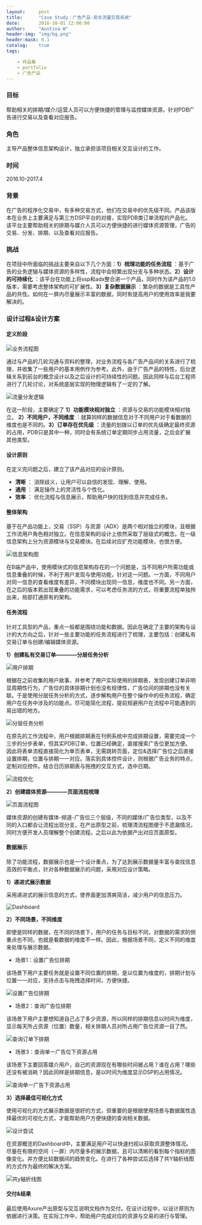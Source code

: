 ```yaml
---
layout:     post
title:      "Case Study：广告产品-易车流量交易系统"
date:       2016-10-01 12:00:00
author:     "Austina W"
header-img: "img/bg.png"
header-mask: 0.1
catalog:    true  
tags:

    - 作品集
    - portfolio
    - 广告产品
---
```


### 目标

帮助相关的排期/媒介/运营人员可以方便快捷的管理与监控媒体资源，针对PDB广告进行交易以及查看对应报告。


### 角色

主导产品整体信息架构设计，独立承担该项目相关交互设计的工作。



### 时间

2016.10-2017.4



### 背景

在广告的程序化交易中，有多种交易方式，他们在交易中的优先级不同。产品该版本在业务上主要满足与第三方DSP平台的对接，实现PDB类订单流程的产品化。该平台主要帮助相关的排期与媒介人员可以方便快捷的进行媒体资源管理，广告的交易、分发、排期、以及查看对应报告。


### 挑战

在项目中所面临的挑战主要来自以下几个方面：**1）梳理功能的任务流程** ：基于广告的业务逻辑与媒体资源的多样性，流程中会频繁出现分支与多种状态。**2）设计的可持续化** ：该平台在功能上将ssp和adx整合进一个产品，同时作为该产品的1.0版本，需要考虑整体架构的可扩展性。**3）复杂数据展示** ：繁杂的数据是工具性产品的共性。如何在一屏内尽量展示丰富的数据，同时有提高用户的使用效率是我要解决的。



### 设计过程&设计方案

#### 定义阶段

![业务流程图](http://omqsjp4nk.bkt.clouddn.com/%E4%B8%9A%E5%8A%A1%E6%B5%81%E7%A8%8B.jpg)

通过与产品的几轮沟通与资料的整理，对业务流程与各广告产品间的关系进行了梳理，并收集了一些用户的基本用例作为参考。此外，由于广告产品的特性，后台逻辑关系到前台的概念设计以及之后设计的可持续性的问题。因此同样与后台工程师进行了几轮讨论，对系统底层实现的物理逻辑有了一定的了解。

![流量分发逻辑](http://omqsjp4nk.bkt.clouddn.com/%E7%B3%BB%E7%BB%9F%E6%A6%82%E5%BF%B5@2x-100.jpg)

在这一阶段，主要确定了 **1）功能模块相对独立** ：资源与交易的功能模块相对独立。 **2）不同用户，不同维度** ：就算同样的数据信息对于不同用户对于看数据的维度也是不同的。**3）订单存在优先级** ：流量的划拨以订单的优先级确定最终资源的占用，PDB只是其中一种，同时会有系统订单定期同步占用流量，之后会扩展其他类型。

#### 设计原则

在定义完问题之后，建立了该产品对应的设计原则。

- **清晰** ： 消除歧义，让用户可以自信的发现、理解、使用。
- **通用** ： 满足操作上的灵活性与个性化。
- **效率** ： 优化流程与信息展示，帮助用户快的找到信息并完成任务。



#### 整体架构

基于在产品功能上，交易（SSP）与资源（ADX）是两个相对独立的模块，且根据工作流用户角色相对独立。在信息架构的设计上依然采取了层级式的概念。在一级信息架构上分为资源模块与交易模块。在后续对应扩充功能模块，也很方便。

![信息架构图](http://omqsjp4nk.bkt.clouddn.com/%E6%98%93%E8%BD%A6%E6%B5%81%E9%87%8F%E4%BA%A4%E6%98%93%E7%AE%A1%E7%90%86%E7%B3%BB%E7%BB%9F.png)

在B端产品中，使用模块式的信息架构存在的一个问题是，当不同用户所需功能或信息重叠的时候，不利于用户发现与使用功能，针对这一问题。一方面，不同用户对同一信息的查看维度有差异，不同模块出现同一信息，维度也不同。另一方面，在之后的版本若出现重叠的功能需求，可以考虑任务流的方式，将重要流程单独拎出来，局部打通原有的架构。



#### 任务流程

针对工具型的产品，重点一般都是围绕功能和数据。因此在确定了主要的架构与设计的大方向之后，针对一些主要功能的任务流程进行了梳理，主要包括：创建私有交易订单与创建/编辑媒体资源。

**1）创建私有交易订单————分层任务分析**

![用户排期](http://omqsjp4nk.bkt.clouddn.com/%E6%B5%81%E7%A8%8B%E8%BD%AC%E5%8C%96.jpg)

根据在之前收集的用户故事，并参考了用户实际使用的排期表，发现创建订单非明显周期性行为，广告位的具体排期计划也没有规律性，广告位间的排期也没有关联。于是使用分层任务分析的方式，逐步解构用户在整个操作中的任务流程，确定用户在任务中涉及的功能点。尽可能简化流程，提前规避用户在流程中可能遇到的易出错的地方。

![分层任务分析](http://omqsjp4nk.bkt.clouddn.com/%E5%88%86%E5%B1%82%E4%BB%BB%E5%8A%A1%E5%88%86%E6%9E%90.png)

在原先的工作流程中，用户根据排期表在刊例系统中完成排期设置，需要完成一个三步的分步表单，但其实PDB订单，位置已经确定，直接搜索广告位更加方便。因此将表单流程直接简化为单页表单，无需跳转页面，定位&选择广告位之后直接设置排期，位置与排期一一对应。落实到具体控件设计，则根据广告业务的特点，定制对应控件。结合日历排期表与拖拽的交互方式，选中日期。

![流程优化](http://omqsjp4nk.bkt.clouddn.com/%E6%B5%81%E7%A8%8B%E4%BC%98%E5%8C%96.jpg)


**2）创建媒体资源————页面流程梳理**

![页面流程图](http://omqsjp4nk.bkt.clouddn.com/%E6%B5%81%E7%A8%8B%E5%9B%BE@2x-100.jpg)

媒体资源的创建有媒体-频道-广告位三个层级，不同的媒体/广告位类型，以及不同的入口都会让流程出现分支，在产出原型之前，梳理清流程图便于不遗漏情况，同时方便开发人员理解整个创建流程。之后以此为依据产出对应页面原型。

#### 数据展示

除了功能流程，数据展示也是一个设计重点，为了达到展示数据量丰富与查找信息高效的平衡点，针对各种数据展示的问题，采用对应设计策略。

**1）递进式展示数据**

采用递进式的展示信息的方式，使界面更加清爽简洁，减少用户的信息压力。

![Dashboard](http://omqsjp4nk.bkt.clouddn.com/%E9%80%92%E8%BF%9B%E5%BC%8F%E6%98%BE%E7%A4%BA%E4%BF%A1%E6%81%AF.gif)

**2）不同场景，不同维度**

即使是同样的数据，在不同的场景下，用户的任务与目标不同，对数据的需求的侧重点也不同，也就是看数据的维度不一样。因此，根据场景不同，定义不同的维度来处理与展示数据。

- 场景1：设置广告位排期

该场景下用户主要任务就是设置不同位置的排期，是以位置为维度的，排期计划与位置一一对应，支持点击与拖拽选择时间，方便快捷。

![设置广告位排期](http://omqsjp4nk.bkt.clouddn.com/%E8%AE%BE%E7%BD%AE%E5%B9%BF%E5%91%8A%E4%BD%8D%E6%8E%92%E6%9C%9F.jpg)

- 场景2：查询广告位排期

该场景下用户主要想知道自己占了多少资源，所以同样的排期信息以时间为维度，显示每天所占资源（位置）数量，相关排期人员对所占用广告位资源一目了然。

![查询订单下排期](http://omqsjp4nk.bkt.clouddn.com/%E6%9F%A5%E8%AE%A2%E5%8D%95%E6%8E%92%E6%9C%9F.jpg)

- 场景3：查询单一广告位下资源占用

该场景下主要回答媒介用户，自己的资源现在有哪些时间被占用？谁在占用？哪些还没有被消耗？因此同样是排期信息，是以时间为维度显示DSP的占用情况。

![查询单一广告下资源占用](http://omqsjp4nk.bkt.clouddn.com/%E6%9F%A5%E8%B5%84%E6%BA%90%E5%8D%A0%E7%94%A8.jpg)


**3）选择最佳可视化方式**

使用可视化的方式展示数据是很好的方式，但重要的是根据使用场景与数据属性选择最优的可视化方式，才能帮助用户方便快捷的查询相关数据。

![设计尝试](http://omqsjp4nk.bkt.clouddn.com/%E8%AE%BE%E8%AE%A1%E5%B0%9D%E8%AF%95.jpg)

在资源概览的Dashboard中，主要满足用户可以快速扫视以获取资源整体情况。尽量在有限的空间（一屏）内尽量多的展示数据，且可以清晰的看到每个指标的图像变化。并方便比较数据间的趋势变化。在进行了各种尝试后选择了共Y轴折线图的方式作为最终的解决方案。

![共y轴折线图](http://omqsjp4nk.bkt.clouddn.com/%E5%85%B1Y%E8%BD%B4.jpg)


#### 交付&结果
最后使用Axure产出原型与交互说明文档作为交付。在设计过程中，以设计原则为依据进行决策。在实际工作中，帮助用户完成对应的资源与交易的进行与管理。
